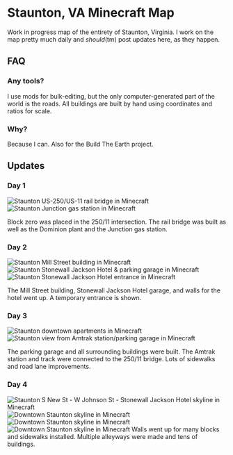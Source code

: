 # Staunton, VA Minecraft Map
Work in progress map of the entirety of Staunton, Virginia. I work on the map pretty much daily and *should*(tm) post updates here, as they happen.

## FAQ
### Any tools?
I use mods for bulk-editing, but the only computer-generated part of the world is the roads. All buildings are built by hand using coordinates and ratios for scale.

### Why?
Because I can. Also for the Build The Earth project.

## Updates
### Day 1
![Staunton US-250/US-11 rail bridge in Minecraft](https://i.imgur.com/HtqeyiR.png)
![Staunton Junction gas station in Minecraft](https://i.imgur.com/fY36CAF.png)

Block zero was placed in the 250/11 intersection. The rail bridge was built as well as the Dominion plant and the Junction gas station.


### Day 2
![Staunton Mill Street building in Minecraft](https://i.imgur.com/XWENzTY.png)
![Staunton Stonewall Jackson Hotel & parking garage in Minecraft](https://i.imgur.com/xWJLmZJ.png)
![Staunton Stonewall Jackson Hotel entrance in Minecraft](https://i.imgur.com/T3KVKZg.png)

The Mill Street building, Stonewall Jackson Hotel garage, and walls for the hotel went up. A temporary entrance is shown.


### Day 3
![Staunton downtown apartments in Minecraft](https://i.imgur.com/fVVpwPp.png)
![Staunton view from Amtrak station/parking garage in Minecraft](https://i.imgur.com/H4nSxRA.png)

The parking garage and all surrounding buildings were built. The Amtrak station and track were connected to the 250/11 bridge. Lots of sidewalks and road lane improvements.


### Day 4
![Staunton S New St - W Johnson St - Stonewall Jackson Hotel skyline in Minecraft](https://i.imgur.com/Y85EiLO.png)
![Downtown Staunton skyline in Minecraft](https://i.imgur.com/YMVcpFq.png)
![Downtown Staunton skyline in Minecraft](https://i.imgur.com/xi6AV69.png)
![Downtown Staunton skyline in Minecraft](https://i.imgur.com/F2Vh9DX.png)
Walls went up for many blocks and sidewalks installed. Multiple alleyways were made and tens of buildings.  
